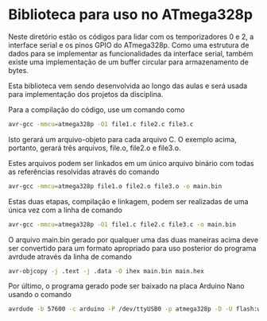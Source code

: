 # Biblioteca para uso no ATmega328p

Neste diretório estão os códigos para lidar com os temporizadores 0 e 2, a interface serial e os pinos GPIO do ATmega328p. Como uma estrutura de dados para se implementar as funcionalidades da interface serial, também existe uma implementação de um buffer circular para armazenamento de bytes.

Esta biblioteca vem sendo desenvolvida ao longo das aulas e será usada para implementação dos projetos da disciplina.

Para a compilação do código, use um comando como

```bash
avr-gcc -mmcu=atmega328p -O1 file1.c file2.c file3.c
```

Isto gerará um arquivo-objeto para cada arquivo C. O exemplo acima, portanto, gerará três arquivos, file.o, file2.o e file3.o.

Estes arquivos podem ser linkados em um único arquivo binário com todas as referências resolvidas através do comando

```bash
avr-gcc -mmcu=atmega328p file1.o file2.o file3.o -o main.bin
```

Estas duas etapas, compilação e linkagem, podem ser realizadas de uma única vez com a linha de comando

```bash
avr-gcc -mmcu=atmega328p -O1 file1.c file2.c file3.c -o main.bin
```

O arquivo main.bin gerado por qualquer uma das duas maneiras acima deve ser convertido para um formato apropriado para uso posterior do programa avrdude através da linha de comando

```bash
avr-objcopy -j .text -j .data -O ihex main.bin main.hex
```

Por último, o programa gerado pode ser baixado na placa Arduino Nano usando o comando

```bash
avrdude -b 57600 -c arduino -P /dev/ttyUSB0 -p atmega328p -D -U flash:w:main.hex:i
```

